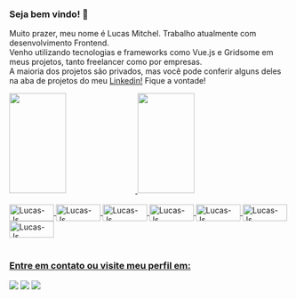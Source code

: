 ### Seja bem vindo! 🙂 <br>
Muito prazer, meu nome é Lucas Mitchel. Trabalho atualmente com desenvolvimento Frontend. <br>
Venho utilizando tecnologias e frameworks como Vue.js e Gridsome em meus projetos, tanto freelancer como por empresas. <br>
A maioria dos projetos são privados, mas você pode conferir alguns deles na aba de projetos do meu <a href="https://www.linkedin.com/in/lucasmitchel/" target="_blank">Linkedin!</a> Fique a vontade!

 <div>
  <a href="https://github.com/Lucas-Mitchel17">
  <img height="180em" width="45%" src="https://github-readme-stats.vercel.app/api?username=Lucas-Mitchel17&show_icons=true&theme=dark&include_all_commits=true&count_private=true"/>
  <img height="180em" width="45%" src="https://github-readme-stats.vercel.app/api/top-langs/?username=Lucas-Mitchel17&layout=compact&langs_count=7&theme=dark"/>
</div>
 
<div style="display: inline_block"><br>
  <img align="center" alt="Lucas-Js" height="30" width="80" src="https://img.shields.io/badge/Ubuntu-E95420?style=for-the-badge&logo=ubuntu&logoColor=white">
  <img align="center" alt="Lucas-Js" height="30" width="80" src="https://img.shields.io/badge/HTML5-E34F26?style=for-the-badge&logo=html5&logoColor=white">
  <img align="center" alt="Lucas-Js" height="30" width="80" src="https://img.shields.io/badge/CSS3-1572B6?style=for-the-badge&logo=css3&logoColor=white">
  <img align="center" alt="Lucas-Js" height="30" width="80" src="https://img.shields.io/badge/Sass-CC6699?style=for-the-badge&logo=sass&logoColor=white">
  <img align="center" alt="Lucas-Js" height="30" width="80" src="https://img.shields.io/badge/JavaScript-F7DF1E?style=for-the-badge&logo=javascript&logoColor=black">
  <img align="center" alt="Lucas-Js" height="30" width="80" src="https://img.shields.io/badge/Vue.js-35495E?style=for-the-badge&logo=vue.js&logoColor=4FC08D">
  <img align="center" alt="Lucas-Js" height="30" width="80" src="https://img.shields.io/badge/MySQL-00000F?style=for-the-badge&logo=mysql&logoColor=white">
</div
  
## <br>

### Entre em contato ou visite meu perfil em:
 
<div> 
  <a href = "mailto:lucasmitchelcampos17@gmail.com"><img src="https://img.shields.io/badge/-Gmail-%23333?style=for-the-badge&logo=gmail&logoColor=white" target="_blank"></a>
  <a href="https://www.linkedin.com/in/lucasmitchel/" target="_blank"><img src="https://img.shields.io/badge/-LinkedIn-%230077B5?style=for-the-badge&logo=linkedin&logoColor=white" target="_blank"></a> 
  <a href="https://gitlab.com/Lucas-Mitchel17" target="_blank"><img src="https://img.shields.io/badge/GitLab-330F63?style=for-the-badge&logo=gitlab&logoColor=white" target="_blank"></a> 
</div>
